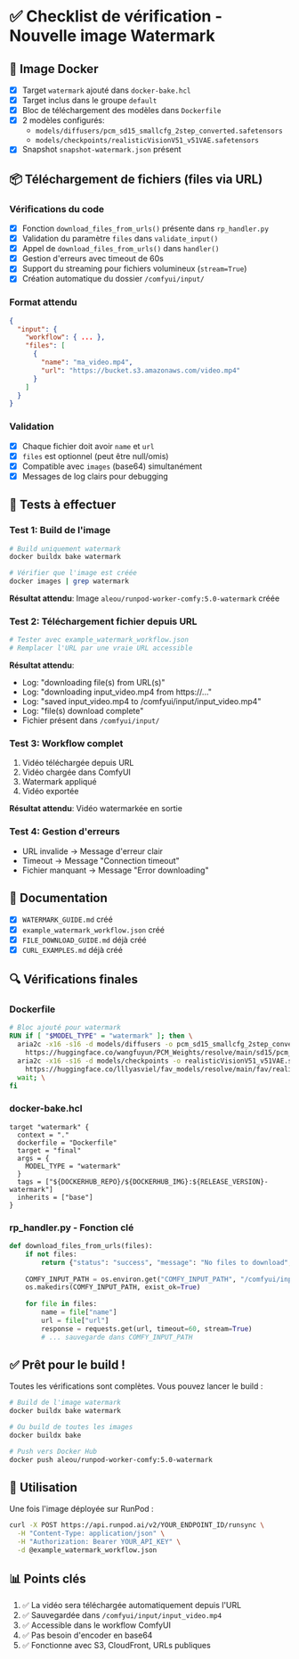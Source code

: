 # ✅ Checklist de vérification - Nouvelle image Watermark

## 🎯 Image Docker

- [x] Target `watermark` ajouté dans `docker-bake.hcl`
- [x] Target inclus dans le groupe `default`
- [x] Bloc de téléchargement des modèles dans `Dockerfile`
- [x] 2 modèles configurés:
  - `models/diffusers/pcm_sd15_smallcfg_2step_converted.safetensors`
  - `models/checkpoints/realisticVisionV51_v51VAE.safetensors`
- [x] Snapshot `snapshot-watermark.json` présent

## 📦 Téléchargement de fichiers (files via URL)

### Vérifications du code

- [x] Fonction `download_files_from_urls()` présente dans `rp_handler.py`
- [x] Validation du paramètre `files` dans `validate_input()`
- [x] Appel de `download_files_from_urls()` dans `handler()`
- [x] Gestion d'erreurs avec timeout de 60s
- [x] Support du streaming pour fichiers volumineux (`stream=True`)
- [x] Création automatique du dossier `/comfyui/input/`

### Format attendu

```json
{
  "input": {
    "workflow": { ... },
    "files": [
      {
        "name": "ma_video.mp4",
        "url": "https://bucket.s3.amazonaws.com/video.mp4"
      }
    ]
  }
}
```

### Validation

- [x] Chaque fichier doit avoir `name` et `url`
- [x] `files` est optionnel (peut être null/omis)
- [x] Compatible avec `images` (base64) simultanément
- [x] Messages de log clairs pour debugging

## 🧪 Tests à effectuer

### Test 1: Build de l'image

```bash
# Build uniquement watermark
docker buildx bake watermark

# Vérifier que l'image est créée
docker images | grep watermark
```

**Résultat attendu**: Image `aleou/runpod-worker-comfy:5.0-watermark` créée

### Test 2: Téléchargement fichier depuis URL

```bash
# Tester avec example_watermark_workflow.json
# Remplacer l'URL par une vraie URL accessible
```

**Résultat attendu**:
- Log: "downloading file(s) from URL(s)"
- Log: "downloading input_video.mp4 from https://..."
- Log: "saved input_video.mp4 to /comfyui/input/input_video.mp4"
- Log: "file(s) download complete"
- Fichier présent dans `/comfyui/input/`

### Test 3: Workflow complet

1. Vidéo téléchargée depuis URL
2. Vidéo chargée dans ComfyUI
3. Watermark appliqué
4. Vidéo exportée

**Résultat attendu**: Vidéo watermarkée en sortie

### Test 4: Gestion d'erreurs

- URL invalide → Message d'erreur clair
- Timeout → Message "Connection timeout"
- Fichier manquant → Message "Error downloading"

## 📝 Documentation

- [x] `WATERMARK_GUIDE.md` créé
- [x] `example_watermark_workflow.json` créé
- [x] `FILE_DOWNLOAD_GUIDE.md` déjà créé
- [x] `CURL_EXAMPLES.md` déjà créé

## 🔍 Vérifications finales

### Dockerfile

```dockerfile
# Bloc ajouté pour watermark
RUN if [ "$MODEL_TYPE" = "watermark" ]; then \
  aria2c -x16 -s16 -d models/diffusers -o pcm_sd15_smallcfg_2step_converted.safetensors \
    https://huggingface.co/wangfuyun/PCM_Weights/resolve/main/sd15/pcm_sd15_smallcfg_2step_converted.safetensors & \
  aria2c -x16 -s16 -d models/checkpoints -o realisticVisionV51_v51VAE.safetensors \
    https://huggingface.co/lllyasviel/fav_models/resolve/main/fav/realisticVisionV51_v51VAE.safetensors & \
  wait; \
fi
```

### docker-bake.hcl

```hcl
target "watermark" {
  context = "."
  dockerfile = "Dockerfile"
  target = "final"
  args = {
    MODEL_TYPE = "watermark"
  }
  tags = ["${DOCKERHUB_REPO}/${DOCKERHUB_IMG}:${RELEASE_VERSION}-watermark"]
  inherits = ["base"]
}
```

### rp_handler.py - Fonction clé

```python
def download_files_from_urls(files):
    if not files:
        return {"status": "success", "message": "No files to download", "details": []}
    
    COMFY_INPUT_PATH = os.environ.get("COMFY_INPUT_PATH", "/comfyui/input")
    os.makedirs(COMFY_INPUT_PATH, exist_ok=True)
    
    for file in files:
        name = file["name"]
        url = file["url"]
        response = requests.get(url, timeout=60, stream=True)
        # ... sauvegarde dans COMFY_INPUT_PATH
```

## ✅ Prêt pour le build !

Toutes les vérifications sont complètes. Vous pouvez lancer le build :

```bash
# Build de l'image watermark
docker buildx bake watermark

# Ou build de toutes les images
docker buildx bake

# Push vers Docker Hub
docker push aleou/runpod-worker-comfy:5.0-watermark
```

## 🎯 Utilisation

Une fois l'image déployée sur RunPod :

```bash
curl -X POST https://api.runpod.ai/v2/YOUR_ENDPOINT_ID/runsync \
  -H "Content-Type: application/json" \
  -H "Authorization: Bearer YOUR_API_KEY" \
  -d @example_watermark_workflow.json
```

## 📊 Points clés

1. ✅ La vidéo sera téléchargée automatiquement depuis l'URL
2. ✅ Sauvegardée dans `/comfyui/input/input_video.mp4`
3. ✅ Accessible dans le workflow ComfyUI
4. ✅ Pas besoin d'encoder en base64
5. ✅ Fonctionne avec S3, CloudFront, URLs publiques
